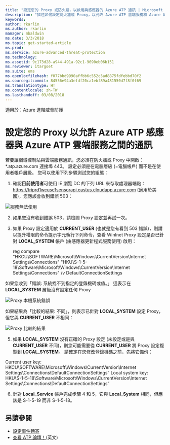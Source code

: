 ```yaml
---
title: "設定您的 Proxy 或防火牆，以啟用與感應器的 Azure ATP 通訊 | Microsoft Docs"
description: "描述如何設定防火牆或 Proxy，以允許 Azure ATP 雲端服務和 Azure ATP 感應器之間的通訊"
keywords: 
author: rkarlin
ms.author: rkarlin
manager: mbaldwin
ms.date: 3/3/2018
ms.topic: get-started-article
ms.prod: 
ms.service: azure-advanced-threat-protection
ms.technology: 
ms.assetid: 9c173d28-a944-491a-92c1-9690eb06b151
ms.reviewer: itargoet
ms.suite: ems
ms.openlocfilehash: f077bbd9990affbb6c552c5ad8875fdfebbd70f2
ms.sourcegitcommit: 84556e94a3efdf20ca1ebf89a481550d7f8f0f69
ms.translationtype: HT
ms.contentlocale: zh-TW
ms.lasthandoff: 03/08/2018
---
```

適用於：Azure 進階威脅防護



# <a name="configure-your-proxy-to-allow-communication-between-azure-atp-sensors-and-the-azure-atp-cloud-service"></a>設定您的 Proxy 以允許 Azure ATP 感應器與 Azure ATP 雲端服務之間的通訊

若要讓網域控制站與雲端服務通訊，您必須在防火牆或 Proxy 中開啟：*.atp.azure.com 連接埠 443。 設定必須是在電腦層級 (=電腦帳戶) 而不是在使用者帳戶層級。 您可以使用下列步驟測試您的組態：
 
1.  確認**目前使用者**可使用 IE 瀏覽 DC 的下列 URL 來存取處理器端點：https://triprd1wcuse1sensorapi.eastus.cloudapp.azure.com (適用於美國)，您應該會收到錯誤 503：

 ![服務無法使用](./media/service-unavailable.png)
 
2.  如果您沒有收到錯誤 503，請檢閱 Proxy 設定並再試一次。

3.  如果 Proxy 設定適用於 **CURRENT_USER** (也就是您有看到 503 錯誤)，則請以提升權限的命令提示字元執行下列命令，查看 WinInet Proxy 設定是否已針對 **LOCAL_SYSTEM** 帳戶 (由感應器更新程式服務使用) 啟用：
 
    reg compare "HKCU\SOFTWARE\Microsoft\Windows\CurrentVersion\Internet Settings\Connections" "HKU\S-1-5-18\Software\Microsoft\Windows\CurrentVersion\Internet Settings\Connections" /v DefaultConnectionSettings

如果您收到「錯誤: 系統找不到指定的登錄機碼或值。」 這表示在 **LOCAL_SYSTEM** 層級沒有設定任何 Proxy
 
 ![Proxy 本機系統錯誤](./media/proxy-local-system-error.png)

如果結果為「比較的結果: 不同」，則表示已針對 **LOCAL_SYSTEM** 設定 Proxy，但它與 **CURRENT_USER** 不相同：
 
  ![Proxy 比較的結果](./media/proxy-result-compared.png)

5.  如果 **LOCAL_SYSTEM** 沒有正確的 Proxy 設定 (未設定或是與 **CURRENT_USER** 不同)，則您可能需要從 **CURRENT_USER** 將 Proxy 設定複製到 **LOCAL_SYSTEM**。 請確定在您修改登錄機碼之前，先將它備份：

 Current user key: HKCU\SOFTWARE\Microsoft\Windows\CurrentVersion\Internet Settings\Connections\DefaultConnectionSettings” Local system key: HKU\S-1-5-18\Software\Microsoft\Windows\CurrentVersion\Internet Settings\Connections\DefaultConnectionSettings”

 
6.  針對 **Local_Service** 帳戶完成步驟 4 和 5，它與 **Local_System** 相同，但應該是 S-1-5-19 而非 S-1-5-18。



## <a name="see-also"></a>另請參閱
- [設定事件轉寄](configure-event-forwarding.md)
- [查看 ATP 論壇！](https://aka.ms/azureatpcommunity)\(英文\)